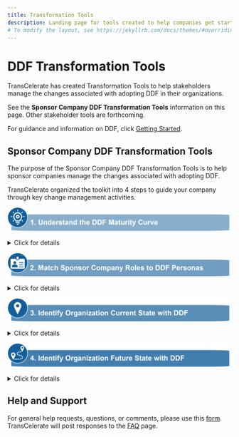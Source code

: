 ```yaml
---
title: Transformation Tools
description: Landing page for tools created to help companies get started with DDF and providing change management support
# To modify the layout, see https://jekyllrb.com/docs/themes/#overriding-theme-defaults
---
```

# DDF Transformation Tools

TransCelerate has created Transformation Tools to help stakeholders manage the changes associated with adopting DDF in their organizations. 

See the **Sponsor Company DDF Transformation Tools** information on this page. Other stakeholder tools are forthcoming.  

For guidance and information on DDF, click [Getting Started](getting-started.md). 

## Sponsor Company DDF Transformation Tools
The purpose of the Sponsor Company DDF Transformation Tools is to help sponsor companies manage the changes associated with adopting DDF.   

TransCelerate organized the toolkit into 4 steps to guide your company through key change management activities.

<img src="media\images\Toolkit Step 1.png" width=500>
<p></p>
<details>
<summary>Click for details</summary>
<p></p>
<table>
 <thead>
  <tr>
   <th>Topic</th>
   <th>Description</th>
  </tr>
  <tr>
   <td><strong>Purpose</strong></td>
   <td>Understand the stages toward adopting DDF to help create a potential roadmap toward a future state with DDF</td>
  </tr>
  <tr>
   <td><strong>Outcome</strong></td>
   <td>Clear understanding of the DDF maturity curve</td>
  </tr>
  <tr>
   <td><strong>Action Steps</strong></td>
   <td>Click here for the DDF Maturity Curve</td>
  </tr>
 </thead>
</table>
<p></p>
</details>
<p></p>

<img src="media\images\Toolkit Step 2.png" width=500>
<p></p>
<details>
<summary>Click for details</summary>
<p></p>
<table>
 <thead>
  <tr>
   <th>Topic</th>
   <th>Description</th>
  </tr>
  <tr>
   <td><strong>Purpose</strong></td>
   <td>Identify and match organizational functional areas to DDF personas</td>
  </tr>
  <tr>
   <td><strong>Outcome</strong></td>
   <td>Understand which of your organization's functional areas are impacted by adopting DDF</td>
  </tr>
  <tr>
   <td><strong>Action Steps</strong></td>
   <td>Click here for the DDF Personas: Sponsor Company Edition</td>
  </tr>
 </thead>
</table>
<p></p>
</details>
<p></p>

<img src="media\images\Toolkit Step 3.png" width=500>

<p></p>
<details>
<summary>Click for details</summary>
<p></p>
<table>
 <thead>
  <tr>
   <th>Topic</th>
   <th>Description</th>
  </tr>
  <tr>
   <td><strong>Purpose</strong></td>
   <td>Determine the current state of your organization on the DDF maturity curve</td>
  </tr>
  <tr>
   <td><strong>Outcome</strong></td>
   <td>Obtain a clear understanding of where your organization aligns to on the DDF Maturity curve</td>
  </tr>
  <tr>
   <td><strong>Action Steps</strong></td>
   <td>Click here for an Organization Self-Assessment</td>
  </tr>
 </thead>
</table>
<p></p>
</details>
<p></p>

<img src="media\images\Toolkit Step 4.png" width=500>

<p></p>
<details>
<summary>Click for details</summary>
<p></p>
<table>
 <thead>
  <tr>
   <th>Topic</th>
   <th>Description</th>
  </tr>
  <tr>
   <td><strong>Purpose</strong></td>
   <td>Determine your organization's future state involving DDF</td>
  </tr>
  <tr>
   <td><strong>Outcome</strong></td>
   <td>Develop a high level roadmap for your organization regarding DDF</td>
  </tr>
  <tr>
   <td><strong>Action Steps</strong></td>
   <td>Use the DDF Maturity Curve and Current State information to create a future state roadmap</td>
  </tr>
 </thead>
</table>
<p></p>
</details>
<p></p>

## Help and Support

For general help requests, questions, or comments, please use this [form](https://www.transcelerate.com/assets/digital-data-flow-feedback-form/). TransCelerate will post responses to the [FAQ](faq.md) page.